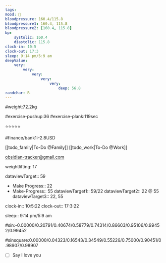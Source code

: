 ```yaml
---
tags: 
mood: 🙂
bloodpressure: 160.4/115.8
bloodpressure1: 160.4, 115.8
bloodpressure2: [160.4, 115.8]
bp:
    systolic: 160.4
    diastolic: 115.8
clock-in: 10:5
clock-out: 17:3
sleep: 9:14 pm/5:9 am
deepValue: 
    very: 
        very: 
            very: 
                very: 
                    very: 
                        deep: 56.8
randchar: B
---
```


#weight:72.2kg

#exercise-pushup:36
#exercise-plank:119sec


⭐⭐⭐⭐⭐


#finance/bank1:-2.8USD

[[todo_family|To-Do @Family]]
[[todo_work|To-Do @Work]]

obsidian-tracker@gmail.com

weightlifting: 17

dataviewTarget:: 59
- Make Progress:: 22
- Make-Progress:: 55
dataviewTarget1:: 59/22
dataviewTarget2:: 22 @ 55
dataviewTarget3:: 22, 55

clock-in:: 10:5:22
clock-out:: 17:3:22

sleep:: 9:14 pm/5:9 am

#sin:-0.00000/0.20791/0.40674/0.58779/0.74314/0.86603/0.95106/0.99452/0.99452

#sinsquare:0.00000/0.04323/0.16543/0.34549/0.55226/0.75000/0.90451/0.98907/0.98907

- [ ] Say I love you

